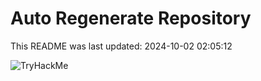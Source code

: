 # Auto Regenerate Repository

This README was last updated: 2024-10-02 02:05:12

 ![TryHackMe](https://tryhackme.com/badge/533634)